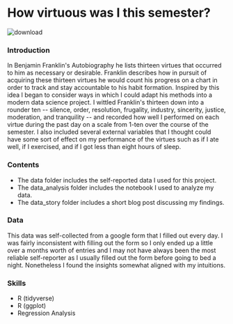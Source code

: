 # How virtuous was I this semester?

![download](https://github.com/user-attachments/assets/e0e78216-f889-4fc9-a23a-0ba203be03fb)


### Introduction

In Benjamin Franklin's Autobiography he lists thirteen virtues that occurred to him as necessary or desirable. Franklin describes how in pursuit of acquiring these thirteen virtues he would count his progress on a chart in order to track and stay accountable to his habit formation. Inspired by this idea I began to consider ways in which I could adapt his methods into a modern data science project. I wittled Franklin's thirteen down into a rounder ten -- silence, order, resolution, frugality, industry, sincerity, justice, moderation, and tranquility -- and recorded how well I performed on each virtue during the past day on a scale from 1-ten over the course of the semester. I also included several external variables that I thought could have some sort of effect on my performance of the virtues such as if I ate well, if I exercised, and if I got less than eight hours of sleep.
### Contents

- The data folder includes the self-reported data I used for this project. 
- The data_analysis folder includes the notebook I used to analyze my data. 
- The data_story folder includes a short blog post discussing my findings. 

### Data

This data was self-collected from a google form that I filled out every day. I was fairly inconsistent with filling out the form so I only ended up a little over a months worth of entries and I may not have always been the most reliable self-reporter as I usually filled out the form before going to bed a night. Nonetheless I found the insights somewhat aligned with my intuitions.

### Skills

- R (tidyverse)
- R (ggplot)
- Regression Analysis
